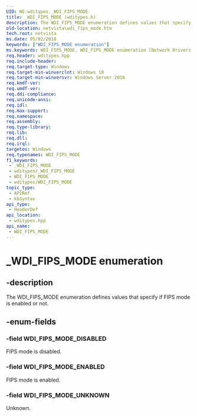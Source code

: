 ```yaml
---
UID: NE:wditypes._WDI_FIPS_MODE
title: _WDI_FIPS_MODE (wditypes.h)
description: The WDI_FIPS_MODE enumeration defines values that specify if FIPS mode is enabled or not.
old-location: netvista\wdi_fips_mode.htm
tech.root: netvista
ms.date: 05/02/2018
keywords: ["WDI_FIPS_MODE enumeration"]
ms.keywords: WDI_FIPS_MODE, WDI_FIPS_MODE enumeration [Network Drivers Starting with Windows Vista], WDI_FIPS_MODE_DISABLED, WDI_FIPS_MODE_ENABLED, WDI_FIPS_MODE_UNKNOWN, _WDI_FIPS_MODE, netvista.wdi_fips_mode, wditypes/WDI_FIPS_MODE, wditypes/WDI_FIPS_MODE_DISABLED, wditypes/WDI_FIPS_MODE_ENABLED, wditypes/WDI_FIPS_MODE_UNKNOWN
req.header: wditypes.hpp
req.include-header: 
req.target-type: Windows
req.target-min-winverclnt: Windows 10
req.target-min-winversvr: Windows Server 2016
req.kmdf-ver: 
req.umdf-ver: 
req.ddi-compliance: 
req.unicode-ansi: 
req.idl: 
req.max-support: 
req.namespace: 
req.assembly: 
req.type-library: 
req.lib: 
req.dll: 
req.irql: 
targetos: Windows
req.typenames: WDI_FIPS_MODE
f1_keywords:
 - _WDI_FIPS_MODE
 - wditypes/_WDI_FIPS_MODE
 - WDI_FIPS_MODE
 - wditypes/WDI_FIPS_MODE
topic_type:
 - APIRef
 - kbSyntax
api_type:
 - HeaderDef
api_location:
 - wditypes.hpp
api_name:
 - WDI_FIPS_MODE
---
```


# _WDI_FIPS_MODE enumeration


## -description

The 
  WDI_FIPS_MODE enumeration defines values that specify if FIPS mode is enabled or not.

## -enum-fields

### -field WDI_FIPS_MODE_DISABLED

FIPS mode is disabled.

### -field WDI_FIPS_MODE_ENABLED

FIPS mode is enabled.

### -field WDI_FIPS_MODE_UNKNOWN

Unknown.


